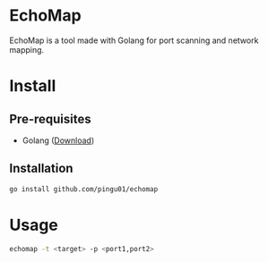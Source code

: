# EchoMap
EchoMap is a tool made with Golang for port scanning and network mapping.

# Install 
## Pre-requisites
- Golang ([Download](https://go.dev/dl/))

## Installation
```bash
go install github.com/pingu01/echomap
```

# Usage
```bash
echomap -t <target> -p <port1,port2>
```
